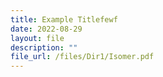 ```yaml
---
title: Example Titlefewf
date: 2022-08-29
layout: file
description: ""
file_url: /files/Dir1/Isomer.pdf
---
```

